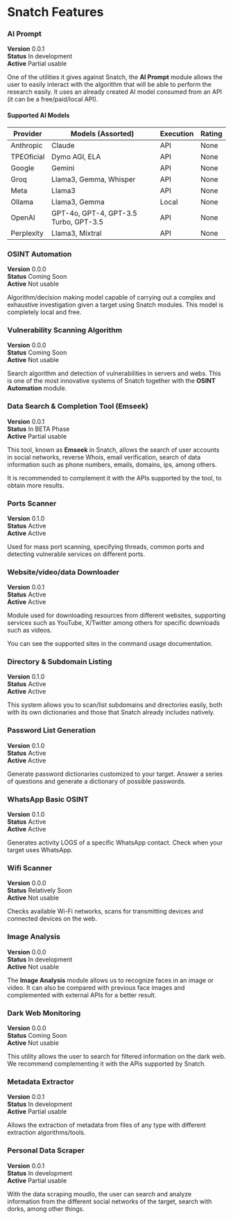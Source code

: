 # Snatch Features

### AI Prompt
<b>Version</b> 0.0.1<br /><b>Status</b> In development<br /><b>Active</b> Partial usable

One of the utilities it gives against Snatch, the **AI Prompt** module allows the user to easily interact with the algorithm that will be able to perform the research easily.
It uses an already created AI model consumed from an API (it can be a free/paid/local API). 

#### Supported AI Models

| Provider                       | Models (Assorted)                             | Execution   | Rating  |
|--------------------------------|-----------------------------------------------|-------------|---------|
| Anthropic                      | Claude                                        | API         | None    |
| TPEOficial                     | Dymo AGI, ELA                                 | API         | None    |
| Google                         | Gemini                                        | API         | None    |
| Groq                           | Llama3, Gemma, Whisper                        | API         | None    |
| Meta                           | Llama3                                        | API         | None    |
| Ollama                         | Llama3, Gemma                                 | Local       | None    |
| OpenAI                         | GPT-4o, GPT-4, GPT-3.5 Turbo, GPT-3.5         | API         | None    |
| Perplexity                     | Llama3, Mixtral                               | API         | None    |

### OSINT Automation
<b>Version</b> 0.0.0<br /><b>Status</b> Coming Soon<br /><b>Active</b> Not usable

Algorithm/decision making model capable of carrying out a complex and exhaustive investigation given a target using Snatch modules. This model is completely local and free.

### Vulnerability Scanning Algorithm
<b>Version</b> 0.0.0<br /><b>Status</b> Coming Soon<br /><b>Active</b> Not usable

Search algorithm and detection of vulnerabilities in servers and webs. This is one of the most innovative systems of Snatch together with the **OSINT Automation** module.

### Data Search & Completion Tool (Emseek)
<b>Version</b> 0.0.1<br /><b>Status</b> In BETA Phase<br /><b>Active</b> Partial usable

This tool, known as **Emseek** in Snatch, allows the search of user accounts in social networks, reverse Whois, email verification, search of data information such as phone numbers, emails, domains, ips, among others.

It is recommended to complement it with the APIs supported by the tool, to obtain more results.

### Ports Scanner
<b>Version</b> 0.1.0<br /><b>Status</b> Active<br /><b>Active</b> Active

Used for mass port scanning, specifying threads, common ports and detecting vulnerable services on different ports.

### Website/video/data Downloader
<b>Version</b> 0.0.1<br /><b>Status</b> Active<br /><b>Active</b> Active

Module used for downloading resources from different websites, supporting services such as YouTube, X/Twitter among others for specific downloads such as videos.

You can see the supported sites in the command usage documentation.

### Directory & Subdomain Listing
<b>Version</b> 0.1.0<br /><b>Status</b> Active<br /><b>Active</b> Active

This system allows you to scan/list subdomains and directories easily, both with its own dictionaries and those that Snatch already includes natively.

### Password List Generation
<b>Version</b> 0.1.0<br /><b>Status</b> Active<br /><b>Active</b> Active

Generate password dictionaries customized to your target. Answer a series of questions and generate a dictionary of possible passwords.

### WhatsApp Basic OSINT
<b>Version</b> 0.1.0<br /><b>Status</b> Active<br /><b>Active</b> Active

Generates activity LOGS of a specific WhatsApp contact. Check when your target uses WhatsApp.

### Wifi Scanner
<b>Version</b> 0.0.0<br /><b>Status</b> Relatively Soon<br /><b>Active</b> Not usable

Checks available Wi-Fi networks, scans for transmitting devices and connected devices on the web.

### Image Analysis
<b>Version</b> 0.0.0<br /><b>Status</b> In development<br /><b>Active</b> Not usable

The **Image Analysis** module allows us to recognize faces in an image or video. It can also be compared with previous face images and complemented with external APIs for a better result.

### Dark Web Monitoring
<b>Version</b> 0.0.0<br /><b>Status</b> Coming Soon<br /><b>Active</b> Not usable

This utility allows the user to search for filtered information on the dark web. We recommend complementing it with the APis supported by Snatch.

### Metadata Extractor
<b>Version</b> 0.0.1<br /><b>Status</b> In development<br /><b>Active</b> Partial usable

Allows the extraction of metadata from files of any type with different extraction algorithms/tools.

### Personal Data Scraper
<b>Version</b> 0.0.1<br /><b>Status</b> In development<br /><b>Active</b> Partial usable

With the data scraping moudlo, the user can search and analyze information from the different social networks of the target, search with dorks, among other things.
